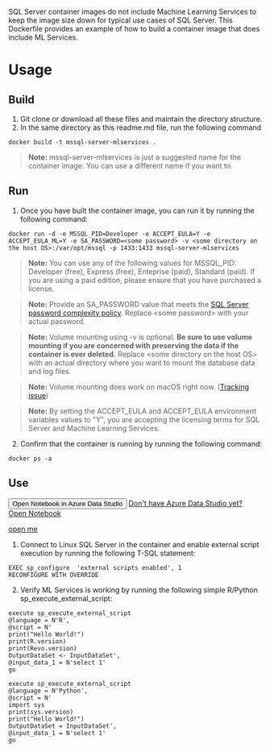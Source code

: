 <link rel="stylesheet" href="https://stackpath.bootstrapcdn.com/bootstrap/4.3.1/css/bootstrap.min.css" integrity="sha384-ggOyR0iXCbMQv3Xipma34MD+dH/1fQ784/j6cY/iJTQUOhcWr7x9JvoRxT2MZw1T" crossorigin="anonymous">

SQL Server container images do not include Machine Learning Services to keep the image size down for typical use cases of SQL Server.  This Dockerfile provides an example of how to build a container image that does include ML Services.

# Usage

## Build
1. Git clone or download all these files and maintain the directory structure.
2. In the same directory as this readme.md file, run the following command
```
docker build -t mssql-server-mlservices .
```
> **Note:**
> mssql-server-mlservices is just a suggested name for the container image.  You can use a different name if you want to.

## Run
1. Once you have built the container image, you can run it by running the following command:
```
docker run -d -e MSSQL_PID=Developer -e ACCEPT_EULA=Y -e ACCEPT_EULA_ML=Y -e SA_PASSWORD=<some password> -v <some directory on the host OS>:/var/opt/mssql -p 1433:1433 mssql-server-mlservices
```
> **Note:**
> You can use any of the following values for MSSQL_PID:  Developer (free), Express (free), Enteprise (paid), Standard (paid).  If you are using a paid edition, please ensure that you have purchased a license.

> **Note:**
> Provide an SA_PASSWORD value that meets the [SQL Server password complexity policy](https://docs.microsoft.com/en-us/sql/relational-databases/security/password-policy?view=sql-server-2017).  Replace \<some password\> with your actual password.

> **Note:**
> Volume mounting using -v is optional.  **Be sure to use volume mounting if you are concerned with preserving the data if the container is ever deleted.**  Replace \<some directory on the host OS\> with an actual directory where you want to mount the database data and log files.  

> **Note:**
> Volume mounting does work on macOS right now.  ([Tracking issue](https://github.com/microsoft/mssql-docker/issues/12))

> **Note:**
> By setting the ACCEPT_EULA and ACCEPT_EULA environment variables values to "Y", you are accepting the licensing terms for SQL Server and Machine Learning Services.

2. Confirm that the container is running by running the following command:
```
docker ps -a
```

## Use
<button type="button" class="btn btn-primary" href="azuredatastudio://microsoft.notebook/open?url=https%3A%2F%2Fraw.githubusercontent.com%2Fmicrosoft%2Fmssql-docker%2Fmaster%2Flinux%2Fpreview%2Fexamples%2Fmssql-mlservices%2FConfigureAndTestMLServices.ipynb">Open Notebook in Azure Data Studio</button>  [Don't have Azure Data Studio yet?](https://docs.microsoft.com/en-us/sql/azure-data-studio/download) [Open Notebook](azuredatastudio://microsoft.notebook/open?url=https%3A%2F%2Fraw.githubusercontent.com%2Fmicrosoft%2Fmssql-docker%2Fmaster%2Flinux%2Fpreview%2Fexamples%2Fmssql-mlservices%2FConfigureAndTestMLServices.ipynb)


<a class="btn btn-info" role="button" href="azuredatastudio://microsoft.notebook/open?url=https%3A%2F%2Fraw.githubusercontent.com%2Fmicrosoft%2Fmssql-docker%2Fmaster%2Flinux%2Fpreview%2Fexamples%2Fmssql-mlservices%2FConfigureAndTestMLServices.ipynb">open me</a>


1. Connect to Linux SQL Server in the container and enable external script execution by running the following T-SQL statement:
```
EXEC sp_configure  'external scripts enabled', 1
RECONFIGURE WITH OVERRIDE
```
2. Verify ML Services is working by running the following simple R/Python sp_execute_external_script:
```
execute sp_execute_external_script 
@language = N'R',
@script = N'
print("Hello World!")
print(R.version)
print(Revo.version)
OutputDataSet <- InputDataSet', 
@input_data_1 = N'select 1'
go
```

```
execute sp_execute_external_script 
@language = N'Python',
@script = N'
import sys
print(sys.version)
print("Hello World!")
OutputDataSet = InputDataSet',
@input_data_1 = N'select 1'
go 
```